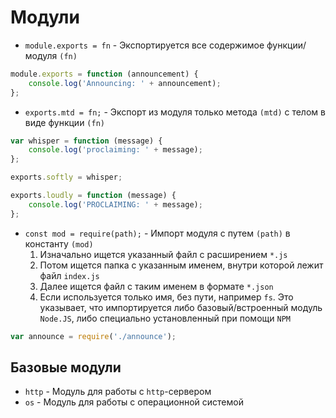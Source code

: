 # Модули

* `module.exports = fn` - Экспортируется все содержимое функции/модуля `(fn)`

```javascript
module.exports = function (announcement) {
    console.log('Announcing: ' + announcement);
};
```

* `exports.mtd = fn;` - Экспорт из модуля только метода `(mtd)` с телом в виде функции `(fn)`

```javascript
var whisper = function (message) {
    console.log('proclaiming: ' + message);
};

exports.softly = whisper;

exports.loudly = function (message) {
    console.log('PROCLAIMING: ' + message);
};
```

* `const mod = require(path);` - Импорт модуля с путем `(path)` в константу `(mod)`
  1. Изначально ищется указанный файл с расширением `*.js` 
  2. Потом ищется папка с указанным именем, внутри которой лежит файл `index.js`
  3. Далее ищется файл с таким именем в формате `*.json`
  4. Если используется только имя, без пути, например `fs`. Это указывает, что импортируется либо базовый/встроенный модуль `Node.JS`, либо специально установленный при помощи `NPM`

```javascript
var announce = require('./announce');
```

## Базовые модули

* `http` - Модуль для работы с `http`-сервером
* `os` - Модуль для работы с операционной системой